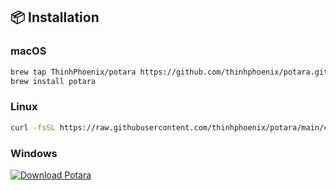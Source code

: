 ## 📦 Installation  

### macOS  
```sh
brew tap ThinhPhoenix/potara https://github.com/thinhphoenix/potara.git
brew install potara
```

### Linux  
```sh
curl -fsSL https://raw.githubusercontent.com/thinhphoenix/potara/main/curl/potara.sh | bash
```

### Windows  
[![Download Potara](https://custom-icon-badges.demolab.com/badge/-Download-blue?style=for-the-badge&logo=download&logoColor=white)](https://github.com/thinhphoenix/potara/releases/latest)  
